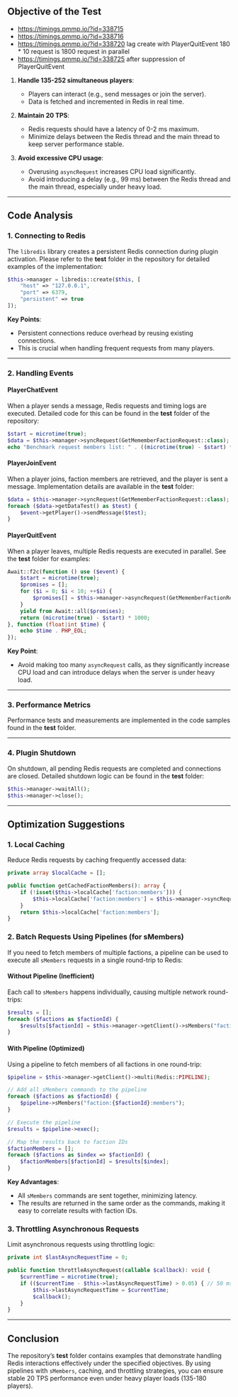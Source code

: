 ## Objective of the Test
- https://timings.pmmp.io/?id=338715
- https://timings.pmmp.io/?id=338716
- https://timings.pmmp.io/?id=338720 lag create with PlayerQuitEvent 180 * 10 request is 1800 request in parallel
- https://timings.pmmp.io/?id=338725 after suppression of PlayerQuitEvent

1. **Handle 135-252 simultaneous players**:
   - Players can interact (e.g., send messages or join the server).
   - Data is fetched and incremented in Redis in real time.

2. **Maintain 20 TPS**:
   - Redis requests should have a latency of 0-2 ms maximum.
   - Minimize delays between the Redis thread and the main thread to keep server performance stable.

3. **Avoid excessive CPU usage**:
   - Overusing `asyncRequest` increases CPU load significantly.
   - Avoid introducing a delay (e.g., 99 ms) between the Redis thread and the main thread, especially under heavy load.
---

## Code Analysis

### 1. **Connecting to Redis**
The `libredis` library creates a persistent Redis connection during plugin activation. Please refer to the **test** folder in the repository for detailed examples of the implementation:
```php
$this->manager = libredis::create($this, [
    "host" => "127.0.0.1",
    "port" => 6379,
    "persistent" => true
]);
```

**Key Points**:
- Persistent connections reduce overhead by reusing existing connections.
- This is crucial when handling frequent requests from many players.

---

### 2. **Handling Events**

#### **PlayerChatEvent**
When a player sends a message, Redis requests and timing logs are executed. Detailed code for this can be found in the **test** folder of the repository:
```php
$start = microtime(true);
$data = $this->manager->syncRequest(GetMememberFactionRequest::class);
echo "Benchmark request members list: " . ((microtime(true) - $start) * 1000) . "ms" . PHP_EOL;
```

#### **PlayerJoinEvent**
When a player joins, faction members are retrieved, and the player is sent a message. Implementation details are available in the **test** folder:
```php
$data = $this->manager->syncRequest(GetMememberFactionRequest::class);
foreach ($data->getDataTest() as $test) {
    $event->getPlayer()->sendMessage($test);
}
```

#### **PlayerQuitEvent**
When a player leaves, multiple Redis requests are executed in parallel. See the **test** folder for examples:
```php
Await::f2c(function () use ($event) {
    $start = microtime(true);
    $promises = [];
    for ($i = 0; $i < 10; ++$i) {
        $promises[] = $this->manager->asyncRequest(GetMememberFactionRequest::class);
    }
    yield from Await::all($promises);
    return (microtime(true) - $start) * 1000;
}, function (float|int $time) {
    echo $time . PHP_EOL;
});
```

**Key Point**:
- Avoid making too many `asyncRequest` calls, as they significantly increase CPU load and can introduce delays when the server is under heavy load.

---

### 3. **Performance Metrics**
Performance tests and measurements are implemented in the code samples found in the **test** folder.

---

### 4. **Plugin Shutdown**
On shutdown, all pending Redis requests are completed and connections are closed. Detailed shutdown logic can be found in the **test** folder:
```php
$this->manager->waitAll();
$this->manager->close();
```

---

## Optimization Suggestions

### 1. **Local Caching**
Reduce Redis requests by caching frequently accessed data:
```php
private array $localCache = [];

public function getCachedFactionMembers(): array {
    if (!isset($this->localCache['faction:members'])) {
        $this->localCache['faction:members'] = $this->manager->syncRequest(GetMememberFactionRequest::class)->getDataTest();
    }
    return $this->localCache['faction:members'];
}
```

### 2. **Batch Requests Using Pipelines (for sMembers)**

If you need to fetch members of multiple factions, a pipeline can be used to execute all `sMembers` requests in a single round-trip to Redis:

#### Without Pipeline (Inefficient)
Each call to `sMembers` happens individually, causing multiple network round-trips:
```php
$results = [];
foreach ($factions as $factionId) {
    $results[$factionId] = $this->manager->getClient()->sMembers("faction:{$factionId}:members");
}
```

#### With Pipeline (Optimized)
Using a pipeline to fetch members of all factions in one round-trip:
```php
$pipeline = $this->manager->getClient()->multi(Redis::PIPELINE);

// Add all sMembers commands to the pipeline
foreach ($factions as $factionId) {
    $pipeline->sMembers("faction:{$factionId}:members");
}

// Execute the pipeline
$results = $pipeline->exec();

// Map the results back to faction IDs
$factionMembers = [];
foreach ($factions as $index => $factionId) {
    $factionMembers[$factionId] = $results[$index];
}
```

**Key Advantages**:
- All `sMembers` commands are sent together, minimizing latency.
- The results are returned in the same order as the commands, making it easy to correlate results with faction IDs.

### 3. **Throttling Asynchronous Requests**
Limit asynchronous requests using throttling logic:
```php
private int $lastAsyncRequestTime = 0;

public function throttleAsyncRequest(callable $callback): void {
    $currentTime = microtime(true);
    if (($currentTime - $this->lastAsyncRequestTime) > 0.05) { // 50 ms delay
        $this->lastAsyncRequestTime = $currentTime;
        $callback();
    }
}
```

---

## Conclusion

The repository’s **test** folder contains examples that demonstrate handling Redis interactions effectively under the specified objectives. By using pipelines with `sMembers`, caching, and throttling strategies, you can ensure stable 20 TPS performance even under heavy player loads (135-180 players).